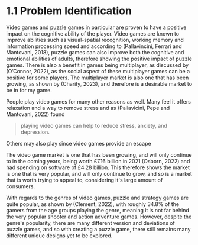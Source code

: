 # 1.1 Problem Identification

Video games and puzzle games in particular are proven to have a positive impact on the cognitive ability of the player. Video games are known to improve abilities such as visual-spatial recognition, working memory and information processing speed and according to (Pallavincini, Ferrari and Mantovani, 2018), puzzle games can also improve both the cognitive and emotional abilities of adults, therefore showing the positive impact of puzzle games. There is also a benefit in games being multiplayer, as discussed by (O’Connor, 2022), as the social aspect of these multiplayer games can be a positive for some players. The multiplayer market is also one that has been growing, as shown by (Charity, 2023), and therefore is a desirable market to be in for my game.

People play video games for many other reasons as well. Many feel it offers relaxation and a way to remove stress and as (Pallavicini, Pepe and Mantovani, 2022) found&#x20;

> playing video games can help to reduce stress, anxiety, and depression.

Others may also play since video games provide an escape

The video game market is one that has been growing, and will only continue to in the coming years, being worth £7.16 billion in 2021 (Osborn, 2022) and had spending on software of £4.28 billion. This therefore shows the market is one that is very popular, and will only continue to grow, and so is a market that is worth trying to appeal to, considering it's large amount of consumers.

With regards to the genres of video games, puzzle and strategy games are quite popular, as shown by (Clement, 2022), with roughly 34.8% of the gamers from the age groups playing the genre, meaning it is not far behind the very popular shooter and action adventure games. However, despite the genre's popularity, there are many different version and deviations of puzzle games, and so with creating a puzzle game, there still remains many different unique designs yet to be explored.

